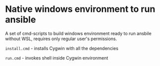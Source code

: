 # Native windows environment to run ansible

A set of cmd-scripts to build windows environment ready to run ansbile without WSL, requires only regular user's permissions. 

`install.cmd` - installs Cygwin with all the dependencies

`run.cmd` - invokes shell inside Cygwin environment
